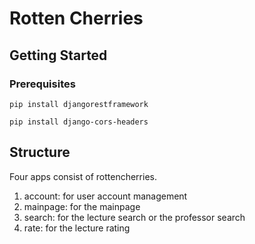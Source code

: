 # Rotten Cherries

## Getting Started

### Prerequisites
```
pip install djangorestframework

pip install django-cors-headers
```

## Structure
Four apps consist of rottencherries.
1. account: for user account management
2. mainpage: for the mainpage
3. search: for the lecture search or the professor search
4. rate: for the lecture rating
